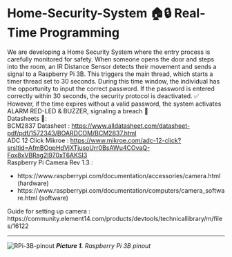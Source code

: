 # Home-Security-System 🏠🔒 Real-Time Programming
We are developing a Home Security System where the entry process is carefully monitored for safety. When someone opens the door and steps into the room, an IR Distance Sensor detects their movement and sends a signal to a Raspberry Pi 3B. This triggers the main thread, which starts a timer thread set to 30 seconds.
During this time window, the individual has the opportunity to input the correct password. If the password is entered correctly within 30 seconds, the security protocol is deactivated. ✅ <br>
However, if the time expires without a valid password, the system activates ALARM RED-LED & BUZZER, signaling a breach 🚨 <br>
Datasheets 📄: <br>
BCM2837 Datasheet : https://www.alldatasheet.com/datasheet-pdf/pdf/1572343/BOARDCOM/BCM2837.html <br>
ADC 12 Click Mikroe : https://www.mikroe.com/adc-12-click?srsltid=AfmBOopHdVjXTjusoUrr0BsAWu4COvaQ-Fox8xVBRag2l970xT6AKSI3 <br>
Raspberry Pi Camera Rev 1.3 : <ul>
<li>https://www.raspberrypi.com/documentation/accessories/camera.html (hardware)    </li>                                                        
<li>https://www.raspberrypi.com/documentation/computers/camera_software.html (software) </li>
</ul>
Guide for setting up camera : https://community.element14.com/products/devtools/technicallibrary/m/files/16122 <br>

***

![RPi-3B-pinout](https://github.com/user-attachments/assets/6c31e84d-7c12-451d-9901-d88d54a74b8b)
_**Picture 1.** Raspberry Pi 3B pinout_
